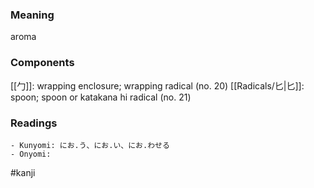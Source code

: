 ### Meaning

aroma

### Components

[[勹]]: wrapping enclosure; wrapping radical (no. 20) [[Radicals/匕|匕]]: spoon; spoon or katakana hi radical (no. 21)

### Readings

```
- Kunyomi: にお.う、にお.い、にお.わせる
- Onyomi: 
```

#kanji